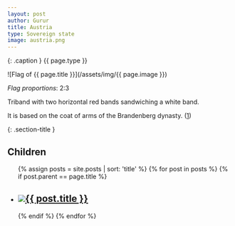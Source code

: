 ```yaml
---
layout: post
author: Gurur
title: Austria
type: Sovereign state
image: austria.png
---
```

{: .caption }
{{ page.type }}

![Flag of {{ page.title }}](/assets/img/{{ page.image }})

*Flag proportions*: 2:3

Triband with two horizontal red bands sandwiching a white band.

It is based on the coat of arms of the Brandenberg dynasty. (<span class="source-link">[1](https://en.wikipedia.org/wiki/Flag_of_Austria)</span>)

{: .section-title }
## Children

<ul id="post-list">
    {% assign posts = site.posts | sort: 'title' %}
    {% for post in posts %}
    {% if post.parent == page.title %}
    <li>
        <h2><a href="{{ post.url }}"><span class="home-image"><img src="/assets/img/{{ post.image }}"></span>{{ post.title }}</a></h2>
    </li>
    {% endif %}
    {% endfor %}
</ul>
